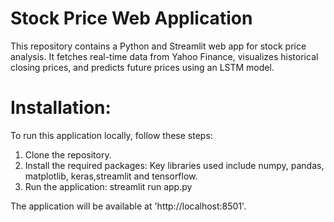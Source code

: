 # Stock Price Web Application
This repository contains a Python and Streamlit web app for stock price analysis. It fetches real-time data from Yahoo Finance, visualizes historical closing prices, and predicts future prices using an LSTM model.

# Installation:
To run this application locally, follow these steps:
1. Clone the repository.
2. Install the required packages: Key libraries used include numpy, pandas, matplotlib, keras,streamlit and tensorflow.
3. Run the application: streamlit run app.py

The application will be available at 'http://localhost:8501'.

